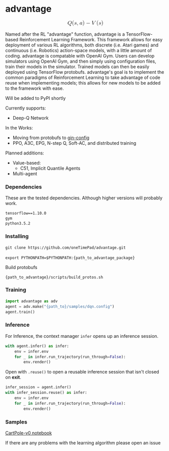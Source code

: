 # advantage 
<p align="center">
  <img src="https://github.com/oneTimePad/advantage/blob/master/advantage.gif">
</p>

Named after the RL "advantage" function, advantage is a TensorFlow-based Reinforcement Learning Framework. This framework allows for easy deployment of various RL algorithms, both discrete (i.e. Atari games) and continuous (i.e. Robotics) action-space models, with a little amount of coding. advantage is compatable with OpenAI Gym. Users can develop simulators using OpenAI Gym, and then simply using configuration files, train their models in the simulator. Trained models can then be easily deployed using TensorFlow protobufs. advantage's goal is to implement the common paradigms of Reinforcement Learning to take advantage of code reuse when implementing models; this allows for new models to be added to the framework with ease.

Will be added to PyPI shortly

Currently supports:
 - Deep-Q Network
 
In the Works:
 - Moving from protobufs to [gin-config](https://github.com/google/gin-config)
 - PPO, A3C, EPG, N-step Q, Soft-AC, and distributed training

Planned additions:
  - Value-based:
    - C51, Implicit Quantile Agents
  - Multi-agent
  
### Dependencies 
These are the tested dependencies. Although higher versions will probably work.
```
tensorflow==1.10.0 
gym
python3.5.2 
```
  
### Installing
```
git clone https://github.com/oneTimePad/advantage.git

export PYTHONPATH=$PYTHONPATH:{path_to_advantage_package}
```
Build protobufs
```
{path_to_advantage}/scripts/build_protos.sh
```

### Training
``` python
import advantage as adv
agent = adv.make("{path_to}/samples/dqn.config")
agent.train()
````

### Inference
For Inference, the context manager `infer` opens up 
an inference session. 
``` python
with agent.infer() as infer:
    env = infer.env
    for _ in infer.run_trajectory(run_through=False):
        env.render()
```
Open with `.reuse()` to 
open a reusable inference session that isn't closed
on __exit__.
``` python
infer_session = agent.infer()
with infer_session.reuse() as infer:
    env = infer.env
    for _ in infer.run_trajectory(run_through=False):
        env.render()
```

### Samples
[CartPole-v0 notebook](https://github.com/oneTimePad/advantage/blob/master/samples/adv_CartPole-v0_demo.ipynb)

If there are any problems with the learning algorithm please open an issue
